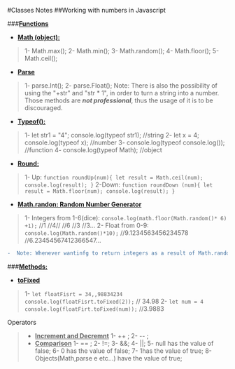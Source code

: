 #Classes Notes
##Working with numbers in Javascript 

###**<u>Functions</U>**
*  **<u>Math (object):</U>**
>   1-  Math.max();
    2-  Math.min();
    3-  Math.random();
    4-  Math.floor();
    5-  Math.ceil();

*   <u>**Parse**</u>
>    1-  parse.Int();
    2-  parse.Float();
    Note: There is also the possibility of using the "+str" and "str * 1", in order to turn a string into a number. Those methods are ***not professional***, thus the usage of it is to be discouraged.
*  **<u>Typeof():</U>**
>   1-  let str1 = "4";
        console.log(typeof str1); //string
    2-  let x = 4;
        console.log(typeof x); //number
    3-  console.log(typeof console.log()); //function
    4-  console.log(typeof Math); //object
* <u>**Round:**</u>
>    1- Up:
        `function roundUp(num){
        let result = Math.ceil(num);
        console.log(result);
        }`
    2-Down:
        `function roundDown (num){
        let result = Math.floor(num);
        console.log(result);
        }`
*   <u>**Math.randon: Random Number Generator**</U>
>    1-  Integers from 1-6(dice):
        `console.log(math.floor(Math.random()* 6) +1);` //1 //4// //6 //3 //3...
    2-  Float from 0-9:
        `console.log(Math.random()*10);` //9.1234563456234578 //6.23454567412366547...
>
``` diff 
-  Note: Whenever wantinfg to return integers as a result of Math.random, use the function Math.floor to adjust the results of Math.random.
```

###<u>**Methods:**</u>
* <u>**toFixed**</u>
>   1- `let floatFisrt = 34,,98834234
        console.log(floatFisrt.toFixed(2));` // 34.98
    2- `let num = 4
        console.log(floatFirt.toFixed(num));` //3.9883



Operators 
>*  <u>**Increment and Decremnt**</u>
>   1-  ++ ;
    2- -- ;
>*  <u>**Comparison**</u>
>   1- == ;
>   2- !=;
>   3- &&;
>   4- ||;
>   5- null has the value of false;
>   6- 0 has the value of false;
>   7- 1has the value of true;
>   8- Objects(Math,parse e etc...) have the value of true;



